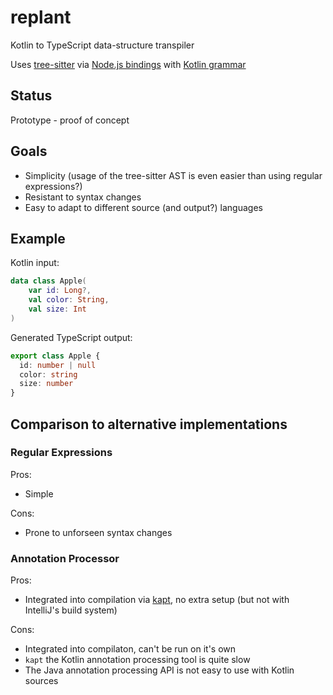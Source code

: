 # replant
Kotlin to TypeScript data-structure transpiler

Uses [tree-sitter](https://github.com/tree-sitter/tree-sitter) via [Node.js bindings](https://github.com/tree-sitter/node-tree-sitter) with [Kotlin grammar](https://github.com/fwcd/tree-sitter-kotlin)

## Status

Prototype - proof of concept

## Goals

- Simplicity (usage of the tree-sitter AST is even easier than using regular expressions?)
- Resistant to syntax changes
- Easy to adapt to different source (and output?) languages

## Example

Kotlin input:
```kotlin
data class Apple(
    var id: Long?,
    val color: String,
    val size: Int
)
```
Generated TypeScript output:
```typescript
export class Apple {
  id: number | null
  color: string
  size: number
}
```

## Comparison to alternative implementations

### Regular Expressions

Pros:
- Simple

Cons:
- Prone to unforseen syntax changes

### Annotation Processor

Pros:
- Integrated into compilation via [kapt](https://kotlinlang.org/docs/reference/kapt.html), no extra setup (but not with IntelliJ's build system)

Cons:
- Integrated into compilaton, can't be run on it's own
- `kapt` the Kotlin annotation processing tool is quite slow
- The Java annotation processing API is not easy to use with Kotlin sources

